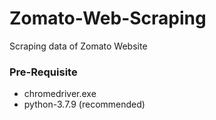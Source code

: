 # Zomato-Web-Scraping
Scraping data of Zomato Website

### Pre-Requisite
* chromedriver.exe
* python-3.7.9 (recommended)
